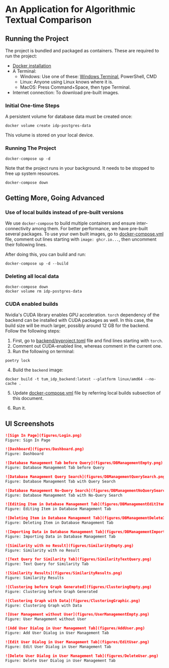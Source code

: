 # An Application for Algorithmic Textual Comparison


## Running the Project

The project is bundled and packaged as containers. These are required to run the project:

- [Docker installation](https://docs.docker.com/engine/install/)
- A Terminal:
    - Windows: Use one of these: [Windows Terminal](https://aka.ms/terminal), PowerShell, CMD
    - Linux: Anyone using Linux knows where it is.
    - MacOS: Press Command+Space, then type Terminal.
- Internet connection: To download pre-built images.

### Initial One-time Steps
A persistent volume for database data must be created once:

```shell
docker volume create idp-postgres-data
```

This volume is stored on your local device.

### Running The Project

```shell
docker-compose up -d
```

Note that the project runs in your background. It needs to be stopped to free up system resources.

```
docker-compose down
```

## Getting More, Going Advanced

### Use of local builds instead of pre-built versions
We use `docker-compose` to build multiple containers and ensure inter-connectivity among them. For better performance, we have pre-built several packages. To use your own built images, go to [docker-compose.yml](docker-compose.yml) file, comment out lines starting with `image: ghcr.io...`, then uncomment their following lines.

After doing this, you can build and run:

```shell
docker-compose up -d --build
```

### Deleting all local data

```shell
docker-compose down
docker volume rm idp-postgres-data
```

### CUDA enabled builds

Nvidia's CUDA library enables GPU acceleration. `torch` dependency of the backend can be installed with CUDA packages as well. In this case, the build size will be much larger, possibly around 12 GB for the backend. Follow the following steps:

1. First, go to [backend/pyproject.toml](backend/pyproject.toml) file and find lines starting with `torch`.
2. Comment out CUDA-enabled line, whereas comment in the current one.
3. Run the following on terminal:

```shell
poetry lock
```

4. Build the `backend` image:

```shell
docker build -t tum_idp_backend:latest --platform linux/amd64 --no-cache .
```

5. Update [docker-compose.yml](docker-compose.yml) file by referring local builds subsection of this document.

6. Run it.

## UI Screenshots

```markdown
![Sign In Page](figures/Login.png)
Figure: Sign In Page

![Dashboard](figures/Dashboard.png)
Figure: Dashboard

![Database Management Tab before Query](figures/DBManagementEmpty.png)
Figure: Database Management Tab before Query

![Database Management Query Search](figures/DBManagementQuerySearch.png)
Figure: Database Management Tab with Query Search

![Database Management No-Query Search](figures/DBManagementNoQuerySearch.png)
Figure: Database Management Tab with No-Query Search

![Editing Item in Database Management Tab](figures/DBManagementEditItem.png)
Figure: Editing Item in Database Management Tab

![Deleting Item in Database Management Tab](figures/DBManagementDeleteItem.png)
Figure: Deleting Item in Database Management Tab

![Importing Data in Database Management Tab](figures/DBManagementImportData.png)
Figure: Importing Data in Database Management Tab

![Similarity with no Result](figures/SimilarityEmpty.png)
Figure: Similarity with no Result

![Text Query for Similarity Tab](figures/SimilarityTextQuery.png)
Figure: Text Query for Similarity Tab

![Similarity Results](figures/SimilarityResults.png)
Figure: Similarity Results

![Clustering before Graph Generated](figures/ClusteringEmpty.png)
Figure: Clustering before Graph Generated

![Clustering Graph with Data](figures/ClusteringGraphic.png)
Figure: Clustering Graph with Data

![User Management without User](figures/UserManagementEmpty.png)
Figure: User Management without User

![Add User Dialog in User Management Tab](figures/AddUser.png)
Figure: Add User Dialog in User Management Tab

![Edit User Dialog in User Management Tab](figures/EditUser.png)
Figure: Edit User Dialog in User Management Tab

![Delete User Dialog in User Management Tab](figures/DeleteUser.png)
Figure: Delete User Dialog in User Management Tab
```


